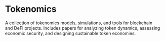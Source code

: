# Tokenomics
A collection of tokenomics models, simulations, and tools for blockchain and DeFi projects. Includes papers for analyzing token dynamics, assessing economic security, and designing sustainable token economies.
